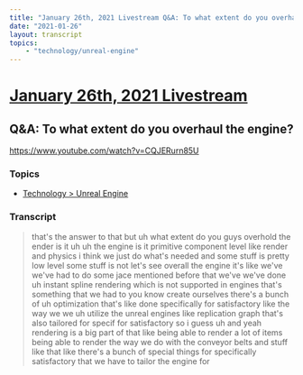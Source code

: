 ```yaml
---
title: "January 26th, 2021 Livestream Q&A: To what extent do you overhaul the engine?"
date: "2021-01-26"
layout: transcript
topics:
    - "technology/unreal-engine"
---
```

# [January 26th, 2021 Livestream](../2021-01-26.md)
## Q&A: To what extent do you overhaul the engine?
https://www.youtube.com/watch?v=CQJERurn85U

### Topics
* [Technology > Unreal Engine](../topics/technology/unreal-engine.md)

### Transcript

> that's the answer to that but uh what extent do you guys overhold the ender is it uh uh the engine is it primitive component level like render and physics i think we just do what's needed and some stuff is pretty low level some stuff is not let's see overall the engine it's like we've we've had to do some jace mentioned before that we've we've done uh instant spline rendering which is not supported in engines that's something that we had to you know create ourselves there's a bunch of uh optimization that's like done specifically for satisfactory like the way we we uh utilize the unreal engines like replication graph that's also tailored for specif for satisfactory so i guess uh and yeah rendering is a big part of that like being able to render a lot of items being able to render the way we do with the conveyor belts and stuff like that like there's a bunch of special things for specifically satisfactory that we have to tailor the engine for
